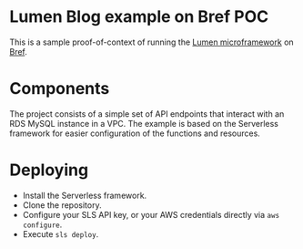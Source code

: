 # Lumen Blog example on Bref POC

This is a sample proof-of-context of running the [Lumen microframework](https://lumen.laravel.com/) on [Bref](https://bref.sh/).

# Components

The project consists of a simple set of API endpoints that interact with an RDS MySQL instance in a VPC.
The example is based on the Serverless framework for easier configuration of the functions and resources.

# Deploying

- Install the Serverless framework.
- Clone the repository.
- Configure your SLS API key, or your AWS credentials directly via `aws configure`.
- Execute `sls deploy`.

